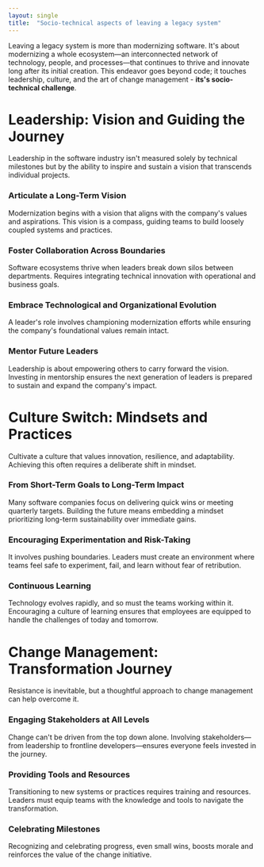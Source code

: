 ```yaml
---
layout: single
title:  "Socio-technical aspects of leaving a legacy system"
---
```


Leaving a legacy system is more than modernizing software. It's about modernizing a whole ecosystem—an interconnected network of technology, people, and processes—that continues to thrive and innovate long after its initial creation. This endeavor goes beyond code; it touches leadership, culture, and the art of change management - **its's socio-technical challenge**.


# **Leadership: Vision and Guiding the Journey**

Leadership in the software industry isn't measured solely by technical milestones but by the ability to inspire and sustain a vision that transcends individual projects. 

### Articulate a Long-Term Vision

Modernization begins with a vision that aligns with the company's values and aspirations. This vision is a compass, guiding teams to build loosely coupled systems and practices.

### Foster Collaboration Across Boundaries

Software ecosystems thrive when leaders break down silos between departments. Requires integrating technical innovation with operational and business goals.

### Embrace Technological and Organizational Evolution

A leader's role involves championing modernization efforts while ensuring the company's foundational values remain intact.

### Mentor Future Leaders

Leadership is about empowering others to carry forward the vision. Investing in mentorship ensures the next generation of leaders is prepared to sustain and expand the company's impact.

# **Culture Switch: Mindsets and Practices**

Cultivate a culture that values innovation, resilience, and adaptability. Achieving this often requires a deliberate shift in mindset.

### From Short-Term Goals to Long-Term Impact

Many software companies focus on delivering quick wins or meeting quarterly targets. Building the future means embedding a mindset prioritizing long-term sustainability over immediate gains.

### Encouraging Experimentation and Risk-Taking

It involves pushing boundaries. Leaders must create an environment where teams feel safe to experiment, fail, and learn without fear of retribution.

### Continuous Learning

Technology evolves rapidly, and so must the teams working within it. Encouraging a culture of learning ensures that employees are equipped to handle the challenges of today and tomorrow.

# **Change Management: Transformation Journey**

Resistance is inevitable, but a thoughtful approach to change management can help overcome it.

### Engaging Stakeholders at All Levels

Change can't be driven from the top down alone. Involving stakeholders—from leadership to frontline developers—ensures everyone feels invested in the journey.

### Providing Tools and Resources

Transitioning to new systems or practices requires training and resources. Leaders must equip teams with the knowledge and tools to navigate the transformation.

### Celebrating Milestones

Recognizing and celebrating progress, even small wins, boosts morale and reinforces the value of the change initiative.

